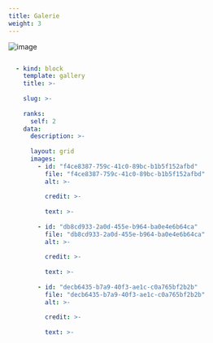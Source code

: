 ```yaml
---
title: Galerie
weight: 3
---
```


![image](https://raw.githubusercontent.com/osunyorg/admin/refs/heads/main/app/assets/images/communication/blocks/templates/gallery.jpg)

```yaml {filename="Données Hugo"}

  - kind: block
    template: gallery
    title: >-
      
    slug: >-
      
    ranks:
      self: 2
    data:
      description: >-
        
      layout: grid
      images:
        - id: "f4ce8387-759c-41c0-89bc-b1b5f152afbd"
          file: "f4ce8387-759c-41c0-89bc-b1b5f152afbd"
          alt: >-
            
          credit: >-
            
          text: >-
            
        - id: "db8cd933-2a0d-455e-b964-ba0e4e6b64ca"
          file: "db8cd933-2a0d-455e-b964-ba0e4e6b64ca"
          alt: >-
            
          credit: >-
            
          text: >-
            
        - id: "decb6435-b7a9-40f3-ae1c-c0a765bf2b2b"
          file: "decb6435-b7a9-40f3-ae1c-c0a765bf2b2b"
          alt: >-
            
          credit: >-
            
          text: >-
            
```